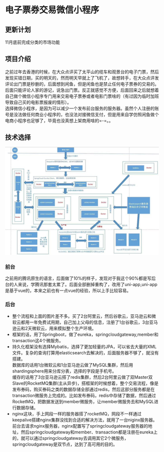 # 电子票券交易微信小程序
## 更新计划
11月底前完成分类的市场功能
## 项目介绍
之前过年去香港的时候，在大众点评买了太平山的缆车和观景台的电子门票，然后发现买错日期，买的明天的，然而明天早就上了飞机了，故想转手，在大众点评发评论出门票是秒删的，后面想到闲鱼，但是闲鱼也是禁止任何电子票券的交易的。后面只能评论人家的游记，说急出门票。反正就感觉不方便，后面回来之后就想着自己做个微信小程序专门用来交易电子票券或者电影门票啥的（有过因为临时加班导致自己买的电影票报废的情形）。<br>
选择微信小程序，是因为可以减少一个发布前台服务的服务器。虽然个人注册的账号是没法做任何商业小程序的，也没法对接微信支付，但是用来自学仿照闲鱼做个电商小程序也足够了，毕竟也没真想上架商用啥的=-=。。
## 技术选择
![](https://github.com/DACHUYIN/eticket/blob/master/配置文件/images/架构.jpg)
### 前台
之前用的腾讯原生的语言，后面做了10%的样子，发现对于我这个90%都是写后台的人来说，学腾讯那套太累了。后面全部删掉重构了，改用了uni-app,uni-app是基于vue的，本来之前也有一点vue的经验，所以上手比较容易。<br>
### 后台
* 整个流程和上面的图片差不多。买了2台阿里云，然后谷歌云，亚马逊云和微软云都用一年免费试用期，自己加上父母的信息，注册了1台谷歌云，3台亚马逊云和2天微软云，用来模拟整个生产环境。<br>
* 框架的话，用了Springboot，做了eureka，springcloudgateway,member和transaction这4个微服务。<br>
* 持久化框架没有选择Mybatis，选择了更加轻量的JPA，可以省去大量的XML文件。复杂的查询打算用elasticsearch去解决的，后面服务器不够了，就没有搭建。<br>
数据库的话用1台微软云和1台亚马逊云做了MySQL集群，然后用shardingsphere用来分库分表，选择的字段是手机号。<br>
缓存的话用了3台亚马逊云搭了redis集群，然后2台阿里云做了双Master双Slave的RocketMQ集群(主从异步)，搭框架的时候想着，整个交易流程，像是发布券码，购买券码之类的数据存储全部通过redis，然后这部分服务都是在transaction微服务上完成的。比如发布券码，redis中存储了数据，然后通过RocketMQ，把数据发送到member微服务，让member微服务去和MySQL进行数据存储。<br>
* nginx这块，手上网段一样的服务器搭了rocketMQ，网段不一样通过keepalive搭建nginx集群没找到合适的解决方法，就用了一台niginx服务器。前台去请求nginx服务器，nginx配置写了springcloudgateway服务器的地址，然后springcloudgateway和member、transaction都是注册在eureka上的，就可以通过springcloudgateway去调用其它2个微服务，springcloudgateway是双节点，达到了高可用的目的。<br>


